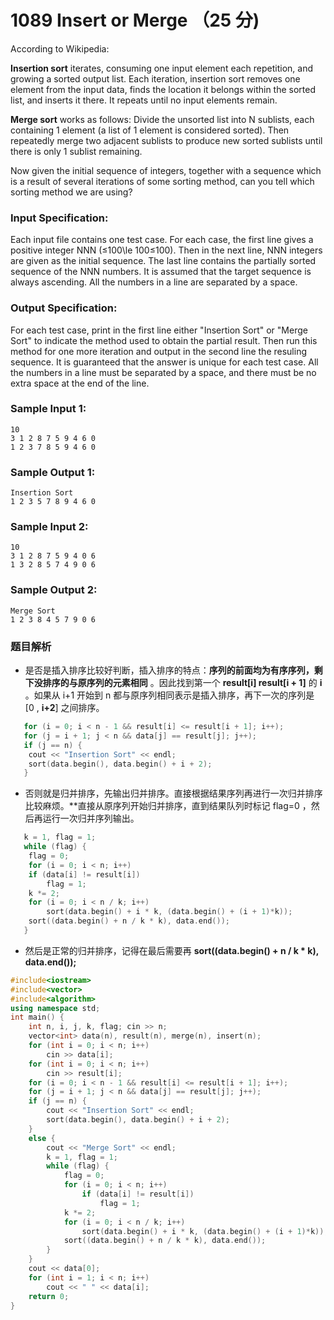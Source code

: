 # 1089 Insert or Merge （25 分)

According to Wikipedia:

**Insertion sort** iterates, consuming one input element each repetition, and growing a sorted output list. Each iteration, insertion sort removes one element from the input data, finds the location it belongs within the sorted list, and inserts it there. It repeats until no input elements remain.

**Merge sort** works as follows: Divide the unsorted list into N sublists, each containing 1 element (a list of 1 element is considered sorted). Then repeatedly merge two adjacent sublists to produce new sorted sublists until there is only 1 sublist remaining.

Now given the initial sequence of integers, together with a sequence which is a result of several iterations of some sorting method, can you tell which sorting method we are using?

### Input Specification:

Each input file contains one test case. For each case, the first line gives a positive integer NNN (≤100\\le 100≤100). Then in the next line, NNN integers are given as the initial sequence. The last line contains the partially sorted sequence of the NNN numbers. It is assumed that the target sequence is always ascending. All the numbers in a line are separated by a space.

### Output Specification:

For each test case, print in the first line either "Insertion Sort" or "Merge Sort" to indicate the method used to obtain the partial result. Then run this method for one more iteration and output in the second line the resuling sequence. It is guaranteed that the answer is unique for each test case. All the numbers in a line must be separated by a space, and there must be no extra space at the end of the line.

### Sample Input 1:

    10
    3 1 2 8 7 5 9 4 6 0
    1 2 3 7 8 5 9 4 6 0
    

### Sample Output 1:

    Insertion Sort
    1 2 3 5 7 8 9 4 6 0
    

### Sample Input 2:

    10
    3 1 2 8 7 5 9 4 0 6
    1 3 2 8 5 7 4 9 0 6
    

### Sample Output 2:

    Merge Sort
    1 2 3 8 4 5 7 9 0 6

### 题目解析

- 是否是插入排序比较好判断，插入排序的特点：**序列的前面均为有序序列，剩下没排序的与原序列的元素相同** 。因此找到第一个 **result[i]  result[i + 1]** 的 **i** 。如果从 i+1 开始到 n 都与原序列相同表示是插入排序，再下一次的序列是 [0 , **i+2**] 之间排序。
```C++
   for (i = 0; i < n - 1 && result[i] <= result[i + 1]; i++);
   for (j = i + 1; j < n && data[j] == result[j]; j++);
   if (j == n) {
	cout << "Insertion Sort" << endl;
	sort(data.begin(), data.begin() + i + 2);
   }
```

- 否则就是归并排序，先输出归并排序。直接根据结果序列再进行一次归并排序比较麻烦。**直接从原序列开始归并排序，直到结果队列时标记 flag=0 ，然后再运行一次归并序列输出。

```C++
   k = 1, flag = 1;
   while (flag) {
	flag = 0;
	for (i = 0; i < n; i++)
	if (data[i] != result[i])
		flag = 1;
	k *= 2;
	for (i = 0; i < n / k; i++)
		sort(data.begin() + i * k, (data.begin() + (i + 1)*k));
	sort((data.begin() + n / k * k), data.end());
   }
```

- 然后是正常的归并排序，记得在最后需要再 **sort((data.begin() + n / k * k), data.end());**

```C++
#include<iostream>
#include<vector>
#include<algorithm>
using namespace std;
int main() {
	int n, i, j, k, flag; cin >> n;
	vector<int> data(n), result(n), merge(n), insert(n);
	for (int i = 0; i < n; i++)
		cin >> data[i];
	for (int i = 0; i < n; i++)
		cin >> result[i];
	for (i = 0; i < n - 1 && result[i] <= result[i + 1]; i++);
	for (j = i + 1; j < n && data[j] == result[j]; j++);
	if (j == n) {
		cout << "Insertion Sort" << endl;
		sort(data.begin(), data.begin() + i + 2);
	}
	else {
		cout << "Merge Sort" << endl;
		k = 1, flag = 1;
		while (flag) {
			flag = 0;
			for (i = 0; i < n; i++)
				if (data[i] != result[i])
					flag = 1;
			k *= 2;
			for (i = 0; i < n / k; i++)
				sort(data.begin() + i * k, (data.begin() + (i + 1)*k));
			sort((data.begin() + n / k * k), data.end());
		}
	}
	cout << data[0];
	for (int i = 1; i < n; i++)
		cout << " " << data[i];
	return 0;
}
```